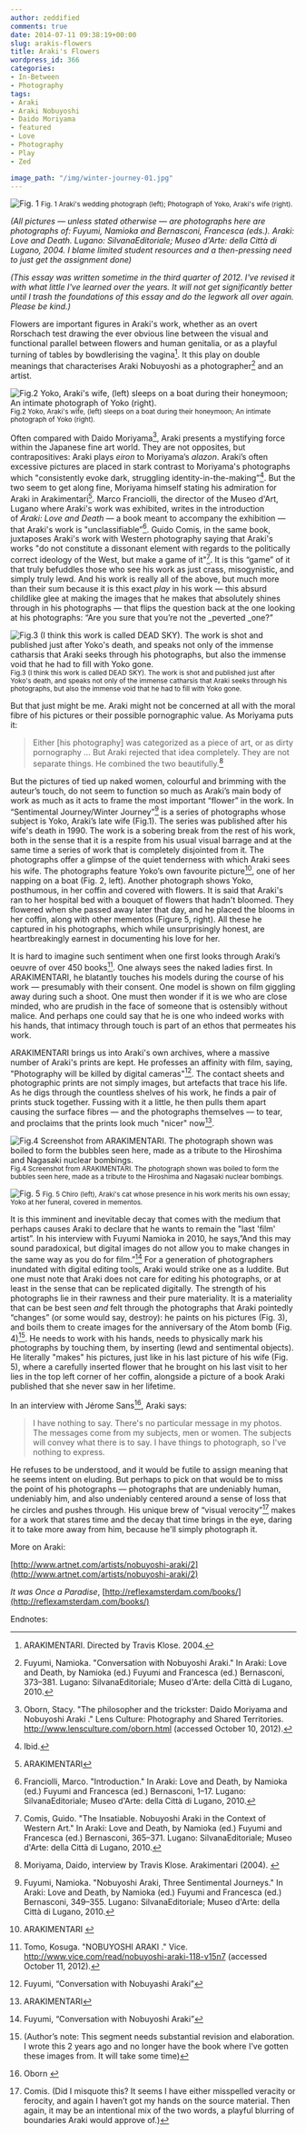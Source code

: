 ```yaml
---
author: zeddified
comments: true
date: 2014-07-11 09:38:19+00:00
slug: arakis-flowers
title: Araki's Flowers
wordpress_id: 366
categories:
- In-Between
- Photography
tags:
- Araki
- Araki Nobuyoshi
- Daido Moriyama
- featured
- Love
- Photography
- Play
- Zed

image_path: "/img/winter-journey-01.jpg"
---
```


![Fig. 1](/img/winter-journey-01.jpg) 
<small>Fig. 1 Araki's wedding photograph (left); Photograph of Yoko, Araki's wife (right).</small>

_(All pictures — unless stated otherwise — are photographs here are photographs of: Fuyumi, Namioka and Bernasconi, Francesca (eds.). Araki: Love and Death. Lugano: SilvanaEditoriale; Museo d'Arte: della Città di Lugano, 2004. I blame limited student resources and a then-pressing need to just get the assignment done)_

_(This essay was written sometime in the third quarter of 2012. I've revised it with what little I've learned over the years. It will not get significantly better until I trash the foundations of this essay and do the legwork all over again. Please be kind.)_

Flowers are important figures in Araki's work, whether as an overt Rorschach test drawing the ever obvious line between the visual and functional parallel between flowers and human genitalia, or as a playful turning of tables by bowdlerising the vagina[^1]. It this play on double meanings that characterises Araki Nobuyoshi as a photographer[^2] and an artist.

![Fig.2 Yoko, Araki's wife, (left) sleeps on a boat during their honeymoon; An intimate photograph of Yoko (right).](/img/winter-journey-02.jpg) 
<small>Fig.2 Yoko, Araki's wife, (left) sleeps on a boat during their honeymoon; An intimate photograph of Yoko (right).</small>

Often compared with Daido Moriyama[^3], Araki presents a mystifying force within the Japanese fine art world. They are not opposites, but contrapositives: Araki plays _eiron_ to Moriyama’s _alazon_. Araki’s often excessive pictures are placed in stark contrast to Moriyama's photographs which "consistently evoke dark, struggling identity-in-the-making”[^4]. But the two seem to get along fine, Moriyama himself stating his admiration for Araki in Arakimentari[^5]. Marco Franciolli, the director of the Museo d'Art, Lugano where Araki's work was exhibited, writes in the introduction of _Araki: Love and Death_ — a book meant to accompany the exhibition — that Araki's work is "unclassifiable”[^6]. Guido Comis, in the same book, juxtaposes Araki's work with Western photography saying that Araki's works "do not constitute a dissonant element with regards to the politically correct ideology of the West, but make a game of it"[^7]. It is this “game” of it that truly befuddles those who see his work as just crass, misogynistic, and simply truly lewd. And his work is really all of the above, but much more than their sum because it is this exact _play_ in his work — this absurd childlike glee at making the images that he makes that absolutely shines through in his photographs — that flips the question back at the one looking at his photographs: “Are you sure that you’re not the _peverted _one?”

![Fig.3 (I think this work is called DEAD SKY). The work is shot and published just after Yoko's death, and speaks not only of the immense catharsis that Araki seeks through his photographs, but also the immense void that he had to fill with Yoko gone.](/img/dead-sky-02.jpg) 
<small>Fig.3 (I think this work is called DEAD SKY). The work is shot and published just after Yoko's death, and speaks not only of the immense catharsis that Araki seeks through his photographs, but also the immense void that he had to fill with Yoko gone.</small>

But that just might be me. Araki might not be concerned at all with the moral fibre of his pictures or their possible pornographic value. As Moriyama puts it:



> Either [his photography] was categorized as a piece of art, or as dirty pornography … But Araki rejected that idea completely. They are not separate things. He combined the two beautifully.[^8]



But the pictures of tied up naked women, colourful and brimming with the auteur’s touch, do not seem to function so much as Araki’s main body of work as much as it acts to frame the most important “flower” in the work. In “Sentimental Journey/Winter Journey”[^9] is a series of photographs whose subject is Yoko, Araki’s late wife (Fig.1). The series was published after his wife's death in 1990. The work is a sobering break from the rest of his work, both in the sense that it is a respite from his usual visual barrage and at the same time a series of work that is completely disjointed from it. The photographs offer a glimpse of the quiet tenderness with which Araki sees his wife. The photographs feature Yoko’s own favourite picture[^10], one of her napping on a boat (Fig. 2, left). Another photograph shows Yoko, posthumous, in her coffin and covered with flowers. It is said that Araki's ran to her hospital bed with a bouquet of flowers that hadn't bloomed. They flowered when she passed away later that day, and he placed the blooms in her coffin, along with other mementos (Figure 5, right). All these he captured in his photographs, which while unsurprisingly honest, are heartbreakingly earnest in documenting his love for her.

It is hard to imagine such sentiment when one first looks through Araki’s oeuvre of over 450 books[^11]. One always sees the naked ladies first. In ARAKIMENTARI, he blatantly touches his models during the course of his work — presumably with their consent. One model is shown on film giggling away during such a shoot. One must then wonder if it is we who are close minded, who are prudish in the face of someone that is ostensibly without malice. And perhaps one could say that he is one who indeed works with his hands, that intimacy through touch is part of an ethos that permeates his work.

ARAKIMENTARI brings us into Araki's own archives, where a massive number of Araki's prints are kept. He professes an affinity with film, saying, "Photography will be killed by digital cameras"[^12]. The contact sheets and photographic prints are not simply images, but artefacts that trace his life. As he digs through the countless shelves of his work, he finds a pair of prints stuck together. Fussing with it a little, he then pulls them apart causing the surface fibres — and the photographs themselves — to tear, and proclaims that the prints look much "nicer" now[^13].



![Fig.4 Screenshot from ARAKIMENTARI. The photograph shown was boiled to form the bubbles seen here, made as a tribute to the Hiroshima and Nagasaki nuclear bombings.](/img/klose.jpg) 
<small>Fig.4 Screenshot from ARAKIMENTARI. The photograph shown was boiled to form the bubbles seen here, made as a tribute to the Hiroshima and Nagasaki nuclear bombings.</small>



![Fig. 5](/img/winter-journey-07.jpg) 
<small>Fig. 5 Chiro (left), Araki's cat whose presence in his work merits his own essay; Yoko at her funeral, covered in mementos.</small>

It is this imminent and inevitable decay that comes with the medium that perhaps causes Araki to declare that he wants to remain the "last 'film' artist”. In his interview with Fuyumi Namioka in 2010, he says,”And this may sound paradoxical, but digital images do not allow you to make changes in the same way as you do for film.”[^14] For a generation of photographers inundated with digital editing tools, Araki would strike one as a luddite. But one must note that Araki does not care for editing his photographs, or at least in the sense that can be replicated digitally. The strength of his photographs lie in their rawness and their pure materiality. It is a materiality that can be best seen _and_ felt through the photographs that Araki pointedly “changes” (or some would say, destroy): he paints on his pictures (Fig. 3), and boils them to create images for the anniversary of the Atom bomb (Fig. 4)[^15]. He needs to work with his hands, needs to physically mark his photographs by touching them, by inserting (lewd and sentimental objects). He literally "makes" his pictures, just like in his last picture of his wife (Fig. 5), where a carefully inserted flower that he brought on his last visit to her lies in the top left corner of her coffin, alongside a picture of a book Araki published that she never saw in her lifetime.

In an interview with Jérome Sans[^16], Araki says:



> I have nothing to say. There's no particular message in my photos. The messages come from my subjects, men or women. The subjects will convey what there is to say. I have things to photograph, so I've nothing to express.



He refuses to be understood, and it would be futile to assign meaning that he seems intent on eluding. But perhaps to pick on that would be to miss the point of his photographs — photographs that are undeniably human, undeniably him, and also undeniably centered around a sense of loss that he circles and pushes through. His unique brew of “visual verocity”[^17] makes for a work that stares time and the decay that time brings in the eye, daring it to take more away from him, because he'll simply photograph it.

More on Araki:

[http://www.artnet.com/artists/nobuyoshi-araki/2](http://www.artnet.com/artists/nobuyoshi-araki/2)

_It was Once a Paradise_, [http://reflexamsterdam.com/books/](http://reflexamsterdam.com/books/)

Endnotes:




[^1]: ARAKIMENTARI. Directed by Travis Klose. 2004.

[^2]: Fuyumi, Namioka. "Conversation with Nobuyoshi Araki." In Araki: Love and Death, by Namioka (ed.) Fuyumi and Francesca (ed.) Bernasconi, 373–381. Lugano: SilvanaEditoriale; Museo d'Arte: della Città di Lugano, 2010.

    
[^3]: Oborn, Stacy. "The philosopher and the trickster: Daido Moriyama and Nobuyoshi Araki ." Lens Culture: Photography and Shared Territories. http://www.lensculture.com/oborn.html (accessed October 10, 2012).

    
[^4]: Ibid.

    
[^5]: ARAKIMENTARI

  
[^6]: Franciolli, Marco. "Introduction." In Araki: Love and Death, by Namioka (ed.) Fuyumi and Francesca (ed.) Bernasconi, 1–17. Lugano: SilvanaEditoriale; Museo d'Arte: della Città di Lugano, 2010.

  
[^7]: Comis, Guido. "The Insatiable. Nobuyoshi Araki in the Context of Western Art." In Araki: Love and Death, by Namioka (ed.) Fuyumi and Francesca (ed.) Bernasconi, 365–371. Lugano: SilvanaEditoriale; Museo d'Arte: della Città di Lugano, 2010.

  
[^8]: Moriyama, Daido, interview by Travis Klose. Arakimentari (2004). 

  
[^9]: Fuyumi, Namioka. "Nobuyoshi Araki, Three Sentimental Journeys." In Araki: Love and Death, by Namioka (ed.) Fuyumi and Francesca (ed.) Bernasconi, 349–355. Lugano: SilvanaEditoriale; Museo d'Arte: della Città di Lugano, 2010.

  
[^10]: ARAKIMENTARI 

  
[^11]: Tomo, Kosuga. "NOBUYOSHI ARAKI ." Vice. http://www.vice.com/read/nobuyoshi-araki-118-v15n7 (accessed October 11, 2012).

  
[^12]: Fuyumi, “Conversation with Nobuyashi Araki”

  
[^13]: ARAKIMENTARI

  
[^14]: Fuyumi, “Conversation with Nobuyoshi Araki”

  
[^15]: (Author’s note: This segment needs substantial revision and elaboration. I wrote this 2 years ago and no longer have the book where I’ve gotten these images from. It will take some time)

  
[^16]: Oborn 

  
[^17]: Comis. (Did I misquote this? It seems I have either misspelled veracity or ferocity, and again I haven’t got my hands on the source material. Then again, it may be an intentional mix of the two words, a playful blurring of boundaries Araki would approve of.)


